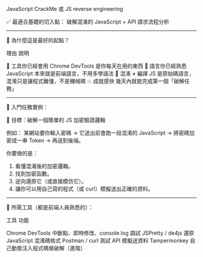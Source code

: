 JavaScript CrackMe 或 JS reverse engineering


✅ 最適合基礎的切入點：
破解混淆的 JavaScript + API 請求流程分析

---

🔸 為什麼這是最好的起點？

理由	說明

🔧 工具你已經會用	Chrome DevTools 是你每天在用的東西
🧠 語言你已經熟悉	JavaScript 本來就是前端語言，不用多學語法
🧩 混淆 ≠ 編譯	JS 是原始碼語言，混淆只是讓程式難懂，不是機械碼
💥 成就感快	幾天內就能完成第一個「破解任務」

---

🔰 入門任務實例：

🎯 目標：破解一個簡單的 JS 加密驗證邏輯

例如： 某網站要你輸入密碼 → 它送出前會跑一段混淆的 JavaScript → 
將密碼加密成一串 Token → 再送到後端。

你要做的是：

1. 看懂混淆後的加密邏輯。
2. 找到加密函數。
3. 逆向還原它（或直接模仿它）。
4. 讓你可以用自己寫的程式（或 curl）模擬送出正確的資料。

---

🔧 所需工具（都是前端人員熟悉的）：

工具	功能

Chrome DevTools	中斷點、即時修改、console.log 調試
JSPretty / de4js	還原 JavaScript 混淆碼格式
Postman / curl	測試 API 模擬送資料
Tampermonkey	自己動態注入程式碼做破解（進階）


